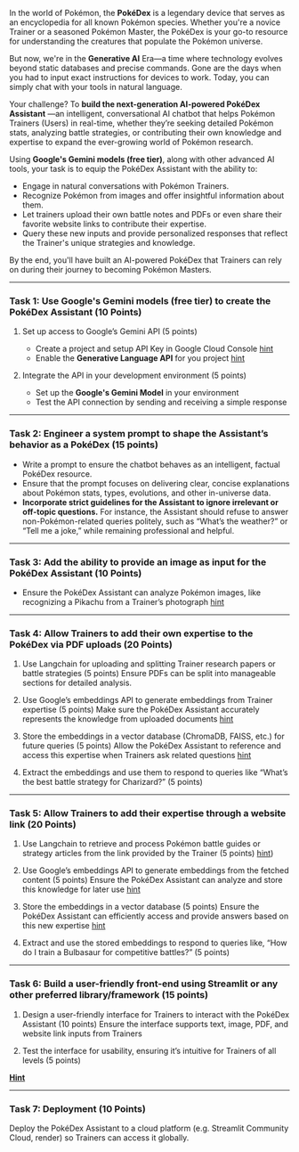 In the world of Pokémon, the **PokéDex** is a legendary device that serves as an encyclopedia for all known Pokémon species. Whether you're a novice Trainer or a seasoned Pokémon Master, the PokéDex is your go-to resource for understanding the creatures that populate the Pokémon universe.

But now, we're in the **Generative AI** Era—a time where technology evolves beyond static databases and precise commands. Gone are the days when you had to input exact instructions for devices to work. Today, you can simply chat with your tools in natural language.

Your challenge? To **build the next-generation AI-powered PokéDex Assistant** —an intelligent, conversational AI chatbot that helps Pokémon Trainers (Users) in real-time, whether they’re seeking detailed Pokémon stats, analyzing battle strategies, or contributing their own knowledge and expertise to expand the ever-growing world of Pokémon research.

Using **Google's Gemini models (free tier)**, along with other advanced AI tools, your task is to equip the PokéDex Assistant with the ability to:

- Engage in natural conversations with Pokémon Trainers.
- Recognize Pokémon from images and offer insightful information about them.
- Let trainers upload their own battle notes and PDFs or even share their favorite website links to contribute their expertise.
- Query these new inputs and provide personalized responses that reflect the Trainer's unique strategies and knowledge.

By the end, you'll have built an AI-powered PokéDex that Trainers can rely on during their journey to becoming Pokémon Masters.

<hr>

### Task 1: Use Google's Gemini models (free tier) to create the PokéDex Assistant (10 Points)

1. Set up access to Google’s Gemini API (5 points)
   - Create a project and setup API Key in Google Cloud Console [hint](https://support.google.com/googleapi/answer/6158862?hl=en)
   - Enable the **Generative Language API** for you project [hint](https://support.google.com/googleapi/answer/6158841?hl=en)

2. Integrate the API in your development environment (5 points)
   - Set up the **Google's Gemini Model** in your environment
   - Test the API connection by sending and receiving a simple response


<hr>

### Task 2: Engineer a system prompt to shape the Assistant’s behavior as a PokéDex (15 points)
- Write a prompt to ensure the chatbot behaves as an intelligent, factual PokéDex resource.
- Ensure that the prompt focuses on delivering clear, concise explanations about Pokémon stats, types, evolutions, and other in-universe data.
- **Incorporate strict guidelines for the Assistant to ignore irrelevant or off-topic questions.** For instance, the Assistant should refuse to answer non-Pokémon-related queries politely, such as “What’s the weather?” or “Tell me a joke,” while remaining professional and helpful.


<hr>

### Task 3: Add the ability to provide an image as input for the PokéDex Assistant (10 Points)
- Ensure the PokéDex Assistant can analyze Pokémon images, like recognizing a Pikachu from a Trainer’s photograph [hint](https://ai.google.dev/gemini-api/docs/vision)

<hr>

### Task 4: Allow Trainers to add their own expertise to the PokéDex via PDF uploads (20 Points)

1. Use Langchain for uploading and splitting Trainer research papers or battle strategies (5 points)
   Ensure PDFs can be split into manageable sections for detailed analysis.

2. Use Google’s embeddings API to generate embeddings from Trainer expertise (5 points)
   Make sure the PokéDex Assistant accurately represents the knowledge from uploaded documents [hint](https://python.langchain.com/v0.2/docs/integrations/text_embedding/google_generative_ai/)

3. Store the embeddings in a vector database (ChromaDB, FAISS, etc.) for future queries (5 points)
   Allow the PokéDex Assistant to reference and access this expertise when Trainers ask related questions [hint](https://python.langchain.com/v0.2/docs/integrations/vectorstores/faiss/)

4. Extract the embeddings and use them to respond to queries like “What’s the best battle strategy for Charizard?” (5 points)

<hr>

### Task 5: Allow Trainers to add their expertise through a website link (20 Points)

1. Use Langchain to retrieve and process Pokémon battle guides or strategy articles from the link provided by the Trainer (5 points) [hint](https://python.langchain.com/v0.2/docs/integrations/document_loaders/url/))

2. Use Google’s embeddings API to generate embeddings from the fetched content (5 points)
   Ensure the PokéDex Assistant can analyze and store this knowledge for later use [hint](https://python.langchain.com/v0.2/docs/integrations/text_embedding/google_generative_ai/)

3. Store the embeddings in a vector database (5 points)
   Ensure the PokéDex Assistant can efficiently access and provide answers based on this new expertise [hint](https://python.langchain.com/v0.2/docs/integrations/vectorstores/faiss/)

4. Extract and use the stored embeddings to respond to queries like, “How do I train a Bulbasaur for competitive battles?” (5 points)

<hr>

### Task 6: Build a user-friendly front-end using Streamlit or any other preferred library/framework (15 points)

1. Design a user-friendly interface for Trainers to interact with the PokéDex Assistant (10 points)
   Ensure the interface supports text, image, PDF, and website link inputs from Trainers

2. Test the interface for usability, ensuring it’s intuitive for Trainers of all levels (5 points)

[**Hint**](https://streamlit.io/generative-ai)

<hr>

### Task 7: Deployment (10 Points)
Deploy the PokéDex Assistant to a cloud platform (e.g. Streamlit Community Cloud, render) so Trainers can access it globally.
